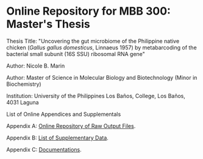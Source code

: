 <h1>Online Repository for MBB 300: Master's Thesis</h1>

<p>Thesis Title: "Uncovering the gut microbiome of the Philippine native chicken (<i>Gallus gallus domesticus</i>, Linnaeus 1957) by metabarcoding of the bacterial small subunit (16S SSU) ribosomal RNA gene"</p>

<p>Author: Nicole B. Marin</p>
<p>Author: Master of Science in Molecular Biology and Biotechnology (Minor in Biochemistry)</p>
<p>Institution: University of the Philippines Los Baños, College, Los Baños, 4031 Laguna</p>

<p>List of Online Appendices and Supplementals</p>

<p>Appendix A: <a href="nbmarin.github.io/repository/MBB300/AppendixA">Online Repository of Raw Output Files</a>.</p>

<p>Appendix B: <a href="nbmarin.github.io/repository/MBB300/AppendixB">List of Supplementary Data</a>.</p>

<p>Appendix C: <a href="nbmarin.github.io/repository/MBB300/AppendixC">Documentations</a>.</p>
